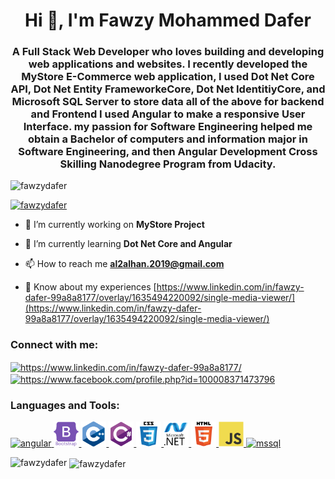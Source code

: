 <h1 align="center">Hi 👋, I'm Fawzy Mohammed Dafer</h1>
<h3 align="center">  A Full Stack Web Developer who loves building and developing web applications and websites. I recently developed the MyStore E-Commerce web application, I used Dot Net Core API, Dot Net Entity FrameworkeCore, Dot Net IdentitiyCore, and Microsoft SQL Server to store data all of the above for backend and Frontend I used Angular to make a responsive User Interface. my passion for Software Engineering helped me obtain a Bachelor of computers and information major in Software Engineering, and then Angular Development Cross Skilling Nanodegree Program from Udacity.</h3>

<p align="left"> <img src="https://komarev.com/ghpvc/?username=fawzydafer&label=Profile%20views&color=0e75b6&style=flat" alt="fawzydafer" /> </p>

<p align="left"> <a href="https://github.com/ryo-ma/github-profile-trophy"><img src="https://github-profile-trophy.vercel.app/?username=fawzydafer" alt="fawzydafer" /></a> </p>

- 🔭 I’m currently working on **MyStore Project**

- 🌱 I’m currently learning **Dot Net Core  and Angular**

- 📫 How to reach me **al2alhan.2019@gmail.com**

- 📄 Know about my experiences [https://www.linkedin.com/in/fawzy-dafer-99a8a8177/overlay/1635494220092/single-media-viewer/](https://www.linkedin.com/in/fawzy-dafer-99a8a8177/overlay/1635494220092/single-media-viewer/)

<h3 align="left">Connect with me:</h3>
<p align="left">
<a href="https://www.linkedin.com/in/fawzy-dafer-99a8a8177/" target="blank"><img align="center" src="https://raw.githubusercontent.com/rahuldkjain/github-profile-readme-generator/master/src/images/icons/Social/linked-in-alt.svg" alt="https://www.linkedin.com/in/fawzy-dafer-99a8a8177/" height="30" width="40" /></a>
<a href="https://www.facebook.com/profile.php?id=100008371473796" target="blank"><img align="center" src="https://raw.githubusercontent.com/rahuldkjain/github-profile-readme-generator/master/src/images/icons/Social/facebook.svg" alt="https://www.facebook.com/profile.php?id=100008371473796" height="30" width="40" /></a>
</p>

<h3 align="left">Languages and Tools:</h3>
<p align="left"> <a href="https://angular.io" target="_blank" rel="noreferrer"> <img src="https://angular.io/assets/images/logos/angular/angular.svg" alt="angular" width="40" height="40"/> </a> <a href="https://getbootstrap.com" target="_blank" rel="noreferrer"> <img src="https://raw.githubusercontent.com/devicons/devicon/master/icons/bootstrap/bootstrap-plain-wordmark.svg" alt="bootstrap" width="40" height="40"/> </a> <a href="https://www.w3schools.com/cpp/" target="_blank" rel="noreferrer"> <img src="https://raw.githubusercontent.com/devicons/devicon/master/icons/cplusplus/cplusplus-original.svg" alt="cplusplus" width="40" height="40"/> </a> <a href="https://www.w3schools.com/cs/" target="_blank" rel="noreferrer"> <img src="https://raw.githubusercontent.com/devicons/devicon/master/icons/csharp/csharp-original.svg" alt="csharp" width="40" height="40"/> </a> <a href="https://www.w3schools.com/css/" target="_blank" rel="noreferrer"> <img src="https://raw.githubusercontent.com/devicons/devicon/master/icons/css3/css3-original-wordmark.svg" alt="css3" width="40" height="40"/> </a> <a href="https://dotnet.microsoft.com/" target="_blank" rel="noreferrer"> <img src="https://raw.githubusercontent.com/devicons/devicon/master/icons/dot-net/dot-net-original-wordmark.svg" alt="dotnet" width="40" height="40"/> </a> <a href="https://www.w3.org/html/" target="_blank" rel="noreferrer"> <img src="https://raw.githubusercontent.com/devicons/devicon/master/icons/html5/html5-original-wordmark.svg" alt="html5" width="40" height="40"/> </a> <a href="https://developer.mozilla.org/en-US/docs/Web/JavaScript" target="_blank" rel="noreferrer"> <img src="https://raw.githubusercontent.com/devicons/devicon/master/icons/javascript/javascript-original.svg" alt="javascript" width="40" height="40"/> </a> <a href="https://www.microsoft.com/en-us/sql-server" target="_blank" rel="noreferrer"> <img src="https://www.svgrepo.com/show/303229/microsoft-sql-server-logo.svg" alt="mssql" width="40" height="40"/> </a> </p>

<p><img align="left" src="https://github-readme-stats.vercel.app/api/top-langs?username=fawzydafer&show_icons=true&locale=en&layout=compact" alt="fawzydafer" /></p>

<p>&nbsp;<img align="center" src="https://github-readme-stats.vercel.app/api?username=fawzydafer&show_icons=true&locale=en" alt="fawzydafer" /></p>
